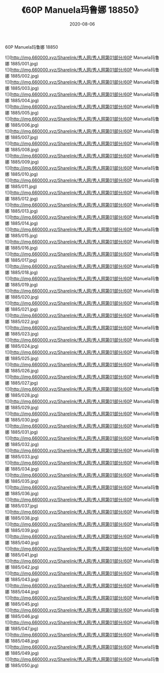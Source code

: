 ﻿---
layout: post
title:  《60P Manuela玛鲁娜 18850》
date:   2020-08-06
img: http://img.660000.xyz/Sharelink/秀人网/秀人网第01部分/60P Manuela玛鲁娜 18850/000.jpg
categories: [美女, 清纯, 唯美]
---

60P Manuela玛鲁娜 18850

  ![](http://img.660000.xyz/Sharelink/秀人网/秀人网第01部分/60P Manuela玛鲁娜 1885/001.jpg) <br> ![](http://img.660000.xyz/Sharelink/秀人网/秀人网第01部分/60P Manuela玛鲁娜 1885/002.jpg) <br> ![](http://img.660000.xyz/Sharelink/秀人网/秀人网第01部分/60P Manuela玛鲁娜 1885/003.jpg) <br> ![](http://img.660000.xyz/Sharelink/秀人网/秀人网第01部分/60P Manuela玛鲁娜 1885/004.jpg) <br> ![](http://img.660000.xyz/Sharelink/秀人网/秀人网第01部分/60P Manuela玛鲁娜 1885/005.jpg) <br> ![](http://img.660000.xyz/Sharelink/秀人网/秀人网第01部分/60P Manuela玛鲁娜 1885/006.jpg) <br> ![](http://img.660000.xyz/Sharelink/秀人网/秀人网第01部分/60P Manuela玛鲁娜 1885/007.jpg) <br> ![](http://img.660000.xyz/Sharelink/秀人网/秀人网第01部分/60P Manuela玛鲁娜 1885/008.jpg) <br> ![](http://img.660000.xyz/Sharelink/秀人网/秀人网第01部分/60P Manuela玛鲁娜 1885/009.jpg) <br> ![](http://img.660000.xyz/Sharelink/秀人网/秀人网第01部分/60P Manuela玛鲁娜 1885/010.jpg) <br> ![](http://img.660000.xyz/Sharelink/秀人网/秀人网第01部分/60P Manuela玛鲁娜 1885/011.jpg) <br> ![](http://img.660000.xyz/Sharelink/秀人网/秀人网第01部分/60P Manuela玛鲁娜 1885/012.jpg) <br> ![](http://img.660000.xyz/Sharelink/秀人网/秀人网第01部分/60P Manuela玛鲁娜 1885/013.jpg) <br> ![](http://img.660000.xyz/Sharelink/秀人网/秀人网第01部分/60P Manuela玛鲁娜 1885/014.jpg) <br> ![](http://img.660000.xyz/Sharelink/秀人网/秀人网第01部分/60P Manuela玛鲁娜 1885/015.jpg) <br> ![](http://img.660000.xyz/Sharelink/秀人网/秀人网第01部分/60P Manuela玛鲁娜 1885/016.jpg) <br> ![](http://img.660000.xyz/Sharelink/秀人网/秀人网第01部分/60P Manuela玛鲁娜 1885/017.jpg) <br> ![](http://img.660000.xyz/Sharelink/秀人网/秀人网第01部分/60P Manuela玛鲁娜 1885/018.jpg) <br> ![](http://img.660000.xyz/Sharelink/秀人网/秀人网第01部分/60P Manuela玛鲁娜 1885/019.jpg) <br> ![](http://img.660000.xyz/Sharelink/秀人网/秀人网第01部分/60P Manuela玛鲁娜 1885/020.jpg) <br> ![](http://img.660000.xyz/Sharelink/秀人网/秀人网第01部分/60P Manuela玛鲁娜 1885/021.jpg) <br> ![](http://img.660000.xyz/Sharelink/秀人网/秀人网第01部分/60P Manuela玛鲁娜 1885/022.jpg) <br> ![](http://img.660000.xyz/Sharelink/秀人网/秀人网第01部分/60P Manuela玛鲁娜 1885/023.jpg) <br> ![](http://img.660000.xyz/Sharelink/秀人网/秀人网第01部分/60P Manuela玛鲁娜 1885/024.jpg) <br> ![](http://img.660000.xyz/Sharelink/秀人网/秀人网第01部分/60P Manuela玛鲁娜 1885/025.jpg) <br> ![](http://img.660000.xyz/Sharelink/秀人网/秀人网第01部分/60P Manuela玛鲁娜 1885/026.jpg) <br> ![](http://img.660000.xyz/Sharelink/秀人网/秀人网第01部分/60P Manuela玛鲁娜 1885/027.jpg) <br> ![](http://img.660000.xyz/Sharelink/秀人网/秀人网第01部分/60P Manuela玛鲁娜 1885/028.jpg) <br> ![](http://img.660000.xyz/Sharelink/秀人网/秀人网第01部分/60P Manuela玛鲁娜 1885/029.jpg) <br> ![](http://img.660000.xyz/Sharelink/秀人网/秀人网第01部分/60P Manuela玛鲁娜 1885/030.jpg) <br> ![](http://img.660000.xyz/Sharelink/秀人网/秀人网第01部分/60P Manuela玛鲁娜 1885/031.jpg) <br> ![](http://img.660000.xyz/Sharelink/秀人网/秀人网第01部分/60P Manuela玛鲁娜 1885/032.jpg) <br> ![](http://img.660000.xyz/Sharelink/秀人网/秀人网第01部分/60P Manuela玛鲁娜 1885/033.jpg) <br> ![](http://img.660000.xyz/Sharelink/秀人网/秀人网第01部分/60P Manuela玛鲁娜 1885/034.jpg) <br> ![](http://img.660000.xyz/Sharelink/秀人网/秀人网第01部分/60P Manuela玛鲁娜 1885/035.jpg) <br> ![](http://img.660000.xyz/Sharelink/秀人网/秀人网第01部分/60P Manuela玛鲁娜 1885/036.jpg) <br> ![](http://img.660000.xyz/Sharelink/秀人网/秀人网第01部分/60P Manuela玛鲁娜 1885/037.jpg) <br> ![](http://img.660000.xyz/Sharelink/秀人网/秀人网第01部分/60P Manuela玛鲁娜 1885/038.jpg) <br> ![](http://img.660000.xyz/Sharelink/秀人网/秀人网第01部分/60P Manuela玛鲁娜 1885/039.jpg) <br> ![](http://img.660000.xyz/Sharelink/秀人网/秀人网第01部分/60P Manuela玛鲁娜 1885/040.jpg) <br> ![](http://img.660000.xyz/Sharelink/秀人网/秀人网第01部分/60P Manuela玛鲁娜 1885/041.jpg) <br> ![](http://img.660000.xyz/Sharelink/秀人网/秀人网第01部分/60P Manuela玛鲁娜 1885/042.jpg) <br> ![](http://img.660000.xyz/Sharelink/秀人网/秀人网第01部分/60P Manuela玛鲁娜 1885/043.jpg) <br> ![](http://img.660000.xyz/Sharelink/秀人网/秀人网第01部分/60P Manuela玛鲁娜 1885/044.jpg) <br> ![](http://img.660000.xyz/Sharelink/秀人网/秀人网第01部分/60P Manuela玛鲁娜 1885/045.jpg) <br> ![](http://img.660000.xyz/Sharelink/秀人网/秀人网第01部分/60P Manuela玛鲁娜 1885/046.jpg) <br> ![](http://img.660000.xyz/Sharelink/秀人网/秀人网第01部分/60P Manuela玛鲁娜 1885/047.jpg) <br> ![](http://img.660000.xyz/Sharelink/秀人网/秀人网第01部分/60P Manuela玛鲁娜 1885/048.jpg) <br> ![](http://img.660000.xyz/Sharelink/秀人网/秀人网第01部分/60P Manuela玛鲁娜 1885/049.jpg) <br> ![](http://img.660000.xyz/Sharelink/秀人网/秀人网第01部分/60P Manuela玛鲁娜 1885/050.jpg) <br>